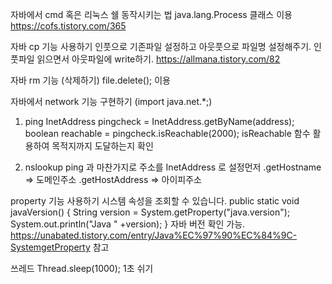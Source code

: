 자바에서 cmd 혹은 리눅스 쉘 동작시키는 법
java.lang.Process 클래스 이용
https://cofs.tistory.com/365



자바 cp 기능 사용하기 인풋으로 기존파일 설정하고 아웃풋으로 파일명 설정해주기.
인풋파일 읽으면서 아웃파일에 write하기.
https://allmana.tistory.com/82

자바 rm 기능 (삭제하기)
file.delete(); 
이용

자바에서 network 기능 구현하기 (import java.net.*;)
1. ping 
InetAddress pingcheck = InetAddress.getByName(address);
boolean reachable = pingcheck.isReachable(2000);
isReachable 함수 활용하여 목적지까지 도달하는지 확인

2. nslookup
ping 과 마찬가지로 주소를 InetAddress 로 설정먼저 
.getHostname => 도메인주소
.getHostAddress => 아이피주소


property 기능 사용하기
시스템 속성을 조회할 수 있습니다.
public static void javaVersion() {
        String version = System.getProperty("java.version");
        System.out.println("Java " +version);
    }
자바 버전 확인 가능. 
https://unabated.tistory.com/entry/Java%EC%97%90%EC%84%9C-SystemgetProperty
참고

쓰레드
Thread.sleep(1000);
1초 쉬기